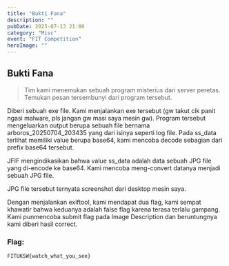 ```yaml
---
title: "Bukti Fana"
description: ""
pubDate: 2025-07-13 21:00
category: "Misc"
event: "FIT Competition"
heroImage: ""
---
```


## Bukti Fana

> Tim kami menemukan sebuah program misterius dari server peretas. Temukan pesan tersembunyi dari program tersebut.

Diberi sebuah exe file. Kami menjalankan exe tersebut (gw takut cik panit ngasi malware, pls jangan gw masi saya mesin gw). Program tersebut mengeluarkan output berupa sebuah file bernama arboros_20250704_203435 yang dari isinya seperti log file. Pada ss_data terlihat memiliki value berupa base64, kami mencoba decode sebagian dari prefix base64 tersebut.

JFIF mengindikasikan bahwa value ss_data adalah data sebuah JPG file yang di-encode ke base64. Kami mencoba meng-convert datanya menjadi sebuah JPG file.

JPG file tersebut ternyata screenshot dari desktop mesin saya.

Dengan menjalankan exiftool, kami mendapat dua flag, kami sempat khawatir bahwa keduanya adalah false flag karena terasa terlalu gampang. Kami punmencoba submit flag pada Image Description dan beruntungnya kami diberi hasil correct.

### Flag:

```
FITUKSW{watch_what_you_see}
```
